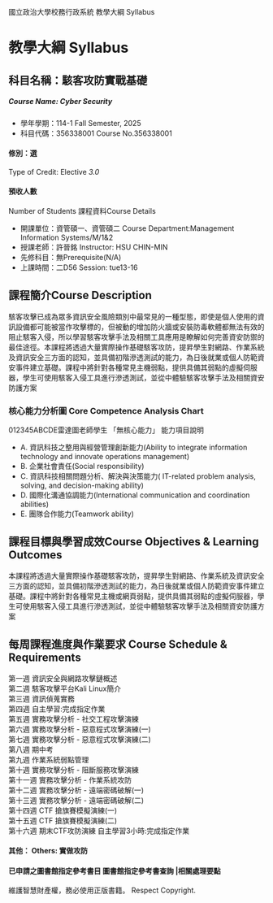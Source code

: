 國立政治大學校務行政系統 教學大綱 Syllabus
# 教學大綱 Syllabus
##  科目名稱：駭客攻防實戰基礎
#####  Course Name: Cyber Security
  * 學年學期：114-1 Fall Semester, 2025 
  * 科目代碼：356338001 Course No.356338001
#### 修別：選
Type of Credit: Elective 
_3.0_
#### 預收人數
Number of Students
課程資料Course Details
  * 開課單位：資管碩一、資管碩二 Course Department:Management Information Systems/M/1&2 
  * 授課老師：許晉銘 Instructor: HSU CHIN-MIN 
  * 先修科目：無Prerequisite(N/A)
  * 上課時間：二D56 Session: tue13-16 
##  課程簡介Course Description
駭客攻擊已成為眾多資訊安全風險類別中最常見的一種型態，即使是個人使用的資訊設備都可能被當作攻擊標的，但被動的增加防火牆或安裝防毒軟體都無法有效的阻止駭客入侵，所以學習駭客攻擊手法及相關工具應用是瞭解如何完善資安防禦的最佳途徑。本課程將透過大量實際操作基礎駭客攻防，提昇學生對網路、作業系統及資訊安全三方面的認知，並具備初階滲透測試的能力，為日後就業或個人防範資安事件建立基礎。課程中將針對各種常見主機弱點，提供具備其弱點的虛擬伺服器，學生可使用駭客入侵工具進行滲透測試，並從中體驗駭客攻擊手法及相關資安防護方案
###  核心能力分析圖 Core Competence Analysis Chart
012345ABCDE雷達圖老師學生
「無核心能力」 
能力項目說明
  * A. 資訊科技之整用與經營管理創新能力(Ability to integrate information technology and innovate operations management)
  * B. 企業社會責任(Social responsibility)
  * C. 資訊科技相關問題分析、解決與決策能力( IT-related problem analysis, solving, and decision-making ability)
  * D. 國際化溝通協調能力(International communication and coordination abilities) 
  * E. 團隊合作能力(Teamwork ability)
##  課程目標與學習成效Course Objectives & Learning Outcomes 
本課程將透過大量實際操作基礎駭客攻防，提昇學生對網路、作業系統及資訊安全三方面的認知，並具備初階滲透測試的能力，為日後就業或個人防範資安事件建立基礎。課程中將針對各種常見主機或網頁弱點，提供具備其弱點的虛擬伺服器，學生可使用駭客入侵工具進行滲透測試，並從中體驗駭客攻擊手法及相關資安防護方案
##  每周課程進度與作業要求 Course Schedule & Requirements
第一週 資訊安全與網路攻擊鏈概述  
第二週 駭客攻擊平台Kali Linux簡介  
第三週 資訊偵蒐實務  
第四週 自主學習:完成指定作業  
第五週 實務攻擊分析 - 社交工程攻擊演練  
第六週 實務攻擊分析 - 惡意程式攻擊演練(一)  
第七週 實務攻擊分析 - 惡意程式攻擊演練(二)  
第八週 期中考  
第九週 作業系統弱點管理  
第十週 實務攻擊分析 - 阻斷服務攻擊演練  
第十一週 實務攻擊分析 - 作業系統攻防  
第十二週 實務攻擊分析 - 遠端密碼破解(一)  
第十三週 實務攻擊分析 - 遠端密碼破解(二)  
第十四週 CTF 搶旗賽模擬演練(一)  
第十五週 CTF 搶旗賽模擬演練(二)  
第十六週 期末CTF攻防演練
自主學習3小時:完成指定作業
####  其他： Others: 實做攻防 
####  已申請之圖書館指定參考書目  圖書館指定參考書查詢 |相關處理要點
維護智慧財產權，務必使用正版書籍。 Respect Copyright.